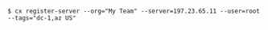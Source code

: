 <!-- usedin: [ _includes/_inlines/Deployment/common/registered-servers] - layout:code post: registered-servers_cloud-66-toolbelt -->

```

$ cx register-server --org="My Team" --server=197.23.65.11 --user=root --tags="dc-1,az US"

```
